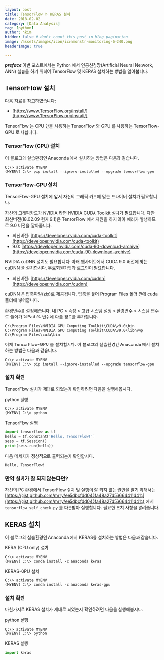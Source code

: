 ```yaml
---
layout: post  
title: TensorFlow 와 KERAS 설치  
date: 2018-02-02  
category: [Data Analysis]  
tag: [python]  
author: hkim  
hidden: false # don't count this post in blog pagination  
image: /assets/images/icon/iconmonstr-monitoring-6-240.png  
headerImage: true  

---
```


***preface*** 이번 포스트에서는 Python 에서 인공신경망(Artificial Neural Network, ANN) 실습을 하기 위하여 TensorFlow 및 KERAS 설치하는 방법을 알아봅니다.


## TensorFlow 설치

다음 자료를 참고하였습니다:
- [https://www.TensorFlow.org/install/](https://www.TensorFlow.org/install/)

TensorFlow 는 CPU 만을 사용하는 TensorFlow 와 GPU 를 사용하는 TensorFlow-GPU 로 나뉩니다.



### TensorFlow (CPU) 설치

이 블로그의 실습환경인 Anaconda 에서 설치하는 방법은 다음과 같습니다.

```
C:\> activate MYENV
(MYENV) C:\> pip install --ignore-installed --upgrade tensorflow-gpu
```

### TensorFlow-GPU 설치

TensorFlow-GPU 설치에 앞서 자신의 그래픽 카드에 맞는 드라이버 설치가 필요합니다.

자신의 그래픽카드가 NVIDIA 라면 NVIDIA CUDA Toolkit 설치가 필요합니다. 다만 최신버전(18.02.09 현재 9.1)은 TensorFlow 에서 지원을 하지 않아 에러가 발생하므로 9.0 버전을 깔아줍니다.

- 최신버전: [https://developer.nvidia.com/cuda-toolkit](https://developer.nvidia.com/cuda-toolkit)
- 9.0: [https://developer.nvidia.com/cuda-90-download-archive](https://developer.nvidia.com/cuda-90-download-archive)

NVIDIA cuDNN 설치도 필요합니다. 아래 웹사이트에서 CUDA 9.0 버전에 맞는 cuDNN 을 설치합시다. 무료회원가입과 로그인이 필요합니다.

- 최신버전: [https://developer.nvidia.com/cudnn](https://developer.nvidia.com/cudnn)

cuDNN 은 압축파일(zip)로 제공됩니다. 압축을 풀어 Program Files 폴더 안에 cuda 폴더에 넣어줍니다.

환경변수를 설정해줍니다. 내 PC > 속성 > 고급 시스템 설정 > 환경변수 > 시스템 변수 로 들어가 %Path% 변수에 다음 경로를 추가합니다.

```
C:\Program Files\NVIDIA GPU Computing Toolkit\CUDA\v9.0\bin
C:\Program Files\NVIDIA GPU Computing Toolkit\CUDA\v9.0\libnvvp
C:\Program Files\cuda\bin
```


이제 TensorFlow-GPU 를 설치합시다. 이 블로그의 실습환경인 Anaconda 에서 설치하는 방법은 다음과 같습니다.

```
C:\> activate MYENV
(MYENV) C:\> pip install --ignore-installed --upgrade tensorflow-gpu
```

### 설치 확인

TensorFlow 설치가 제대로 되었는지 확인하려면 다음을 실행해봅시다.


python 실행
```
C:\> activate MYENV
(MYENV) C:\> python
```

TensorFlow 실행
```python
import tensorflow as tf
hello = tf.constant('Hello, TensorFlow!')
sess = tf.Session()
print(sess.run(hello))
```

다음 메세지가 정상적으로 출력되는지 확인합시다.
```
Hello, TensorFlow!
```





### 만약 설치가 잘 되지 않는다면?

자신의 PC 환경에서 TensorFlow 설치 및 실행이 잘 되지 않는 원인을 알기 위해서는  [https://gist.github.com/mrry/ee5dbcfdd045fa48a27d56664411d41c](https://gist.github.com/mrry/ee5dbcfdd045fa48a27d56664411d41c) 에서 `tensorflow_self_check.py` 를 다운받아 실행합니다. 필요한 조치 사항을 알려줍니다.


## KERAS 설치

이 블로그의 실습환경인 Anaconda 에서 KERAS를 설치하는 방법은 다음과 같습니다.

KERA (CPU only) 설치

```
C:\> activate MYENV
(MYENV) C:\> conda install -c anaconda keras
```

KERAS-GPU 설치

```
C:\> activate MYENV
(MYENV) C:\> conda install -c anaconda keras-gpu
```


### 설치 확인

마찬가지로 KERAS 설치가 제대로 되었는지 확인하려면 다음을 실행해봅시다.

python 실행
```
C:\> activate MYENV
(MYENV) C:\> python
```

KERAS 실행
```python
import keras
```

